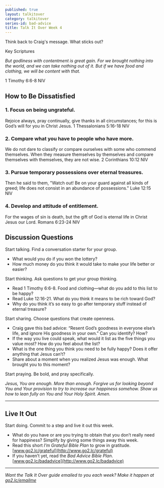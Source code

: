 ```yaml
---
published: true
layout: talkitover
category: talkitover
series-id: bad-advice
title: Talk It Over Week 4
---
```


<p class="lead">Think back to Craig's message. What sticks out?</p> 

Key Scriptures

_But godliness with contentment is great gain. For we brought nothing into the world, and we can take nothing out of it. But if we have food and clothing, we will be content with that._ 

1 Timothy 6:6-8 NIV

## How to Be Dissatisfied

### 1. Focus on being ungrateful.
Rejoice always, pray continually, give thanks in all circumstances; for this is God’s will for you in Christ Jesus. 
1 Thessalonians 5:16-18 NIV

### 2. Compare what you have to people who have more.
We do not dare to classify or compare ourselves with some who commend themselves. When they measure themselves by themselves and compare themselves with themselves, they are not wise.
2 Corinthians 10:12 NIV

### 3. Pursue temporary possessions over eternal treasures.
Then he said to them, "Watch out! Be on your guard against all kinds of greed; life does not consist in an abundance of possessions."
Luke 12:15 NIV

### 4. Develop and attitude of entitlement.
For the wages of sin is death, but the gift of God is eternal life in Christ Jesus our Lord.
Romans 6:23-24 NIV

## Discussion Questions
<p class="lead">Start talking. Find a conversation starter for your group.</p> 

*	What would you do if you won the lottery?
*	How much money do you think it would take to make your life better or easier?

<p class="lead">Start thinking. Ask questions to get your group thinking.</p> 

*	Read 1 Timothy 6:6-8. Food and clothing—what do you add to this list to be happy? 
*	Read Luke 12:16-21. What do you think it means to be rich toward God?
* Why do you think it’s so easy to go after temporary stuff instead of eternal treasure?
 
<p class="lead">Start sharing. Choose questions that create openness.</p> 

*	Craig gave this bad advice: “Resent God’s goodness in everyone else’s life, and ignore His goodness in your own.” Can you identify? How?
*	If the way you live could speak, what would it list as the five things you value most? How do you feel about the list?
*	What is the one thing you think you need to be fully happy? Does it offer anything that Jesus can’t?
* Share about a moment when you realized Jesus was enough. What brought you to this moment?

<p class="lead">Start praying. Be bold, and pray specifically.</p> 

_Jesus, You are enough. More than enough. Forgive us for looking beyond You and Your provision to try to increase our happiness somehow. Show us how to lean fully on You and Your Holy Spirit. Amen._

* * *

## Live It Out
<p class="lead">Start doing. Commit to a step and live it out this week.</p>

*	What do you have or are you trying to obtain that you don’t really need for happiness? Simplify by giving some things away this week.
* Read this short _I’m Grateful Bible Plan_ to grow in gratitude. [www.go2.lc/grateful](http://www.go2.lc/grateful)
* If you haven’t yet, read the _Bad Advice Bible Plan_. [www.go2.lc/badadvice](http://www.go2.lc/badadvice)

* * *

_Want the Talk It Over guide emailed to you each week? Make it happen at [go2.lc/emailme](http://info.life.church/talkitover)_
